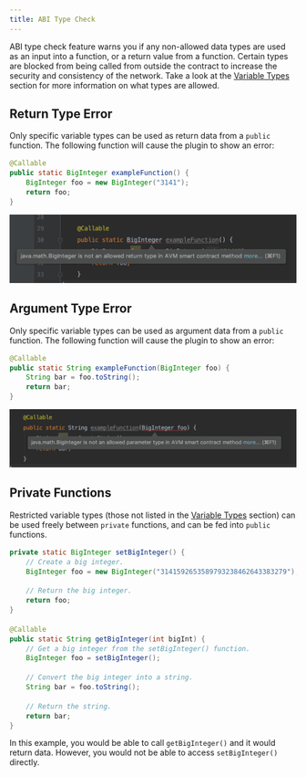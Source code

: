 ```yaml
---
title: ABI Type Check
---
```


ABI type check feature warns you if any non-allowed data types are used as an input into a function, or a return value from a function. Certain types are blocked from being called from outside the contract to increase the security and consistency of the network. Take a look at the [Variable Types](/aion-virtual-machine/variable-types) section for more information on what types are allowed.

## Return Type Error

Only specific variable types can be used as return data from a `public` function. The following function will cause the plugin to show an error:

```java
@Callable
public static BigInteger exampleFunction() {
    BigInteger foo = new BigInteger("3141");
    return foo;
}
```

![Return Type Error](/developers/tools/intellij-plugin/images/return-type-error.png)

## Argument Type Error

Only specific variable types can be used as argument data from a `public` function. The following function will cause the plugin to show an error:

```java
@Callable
public static String exampleFunction(BigInteger foo) {
    String bar = foo.toString();
    return bar;
}
```

![Argument Type Error](/developers/tools/intellij-plugin/images/argument-type-error.png)

## Private Functions

Restricted variable types (those not listed in the [Variable Types](/aion-virtual-machine/variable-types) section) can be used freely between `private` functions, and can be fed into `public` functions.

```java
private static BigInteger setBigInteger() {
    // Create a big integer.
    BigInteger foo = new BigInteger("3141592653589793238462643383279");

    // Return the big integer.
    return foo;
}

@Callable
public static String getBigInteger(int bigInt) {
    // Get a big integer from the setBigInteger() function.
    BigInteger foo = setBigInteger();

    // Convert the big integer into a string.
    String bar = foo.toString();

    // Return the string.
    return bar;
}
```

In this example, you would be able to call `getBigInteger()` and it would return data. However, you would not be able to access `setBigInteger()` directly.
